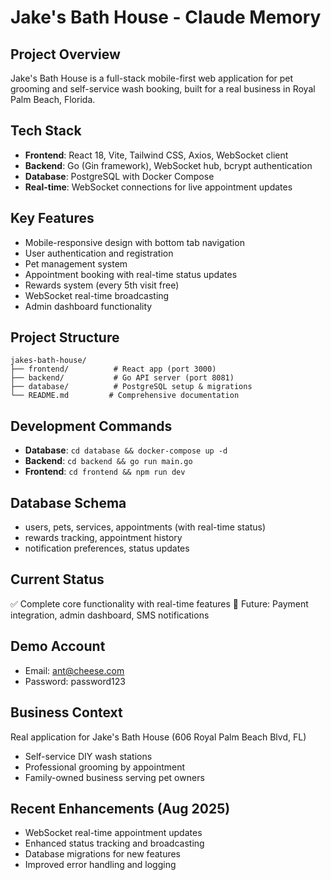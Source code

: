 # Jake's Bath House - Claude Memory

## Project Overview
Jake's Bath House is a full-stack mobile-first web application for pet grooming and self-service wash booking, built for a real business in Royal Palm Beach, Florida.

## Tech Stack
- **Frontend**: React 18, Vite, Tailwind CSS, Axios, WebSocket client
- **Backend**: Go (Gin framework), WebSocket hub, bcrypt authentication
- **Database**: PostgreSQL with Docker Compose
- **Real-time**: WebSocket connections for live appointment updates

## Key Features
- Mobile-responsive design with bottom tab navigation
- User authentication and registration
- Pet management system
- Appointment booking with real-time status updates
- Rewards system (every 5th visit free)
- WebSocket real-time broadcasting
- Admin dashboard functionality

## Project Structure
```
jakes-bath-house/
├── frontend/          # React app (port 3000)
├── backend/           # Go API server (port 8081)
├── database/          # PostgreSQL setup & migrations
└── README.md         # Comprehensive documentation
```

## Development Commands
- **Database**: `cd database && docker-compose up -d`
- **Backend**: `cd backend && go run main.go`
- **Frontend**: `cd frontend && npm run dev`

## Database Schema
- users, pets, services, appointments (with real-time status)
- rewards tracking, appointment history
- notification preferences, status updates

## Current Status
✅ Complete core functionality with real-time features
🔄 Future: Payment integration, admin dashboard, SMS notifications

## Demo Account
- Email: ant@cheese.com
- Password: password123

## Business Context
Real application for Jake's Bath House (606 Royal Palm Beach Blvd, FL)
- Self-service DIY wash stations
- Professional grooming by appointment
- Family-owned business serving pet owners

## Recent Enhancements (Aug 2025)
- WebSocket real-time appointment updates
- Enhanced status tracking and broadcasting
- Database migrations for new features
- Improved error handling and logging